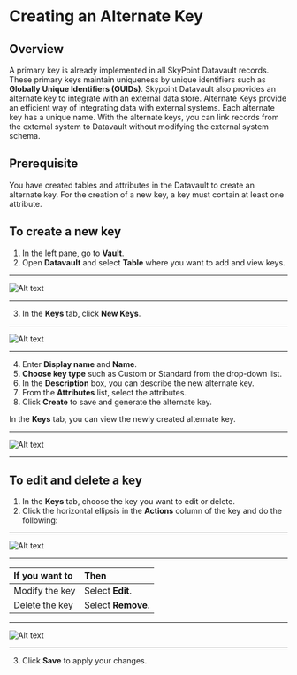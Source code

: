 # Creating an Alternate Key

## Overview

A primary key is already implemented in all SkyPoint Datavault records. These primary keys maintain uniqueness by unique identifiers such as **Globally Unique Identifiers (GUIDs)**. Skypoint Datavault also provides an alternate key to integrate with an external data store. Alternate Keys provide an efficient way of integrating data with external systems. Each alternate key has a unique name. With the alternate keys, you can link records from the external system to Datavault without modifying the external system schema.

## Prerequisite

You have created tables and attributes in the Datavault to create an alternate key. For the creation of a new key, a key must contain at least one attribute.

## To create a new key

1. In the left pane, go to **Vault**.
2. Open **Datavault** and select **Table** where you want to add and view keys.  

---

![Alt text](/doc_snippets/Vault_Keys.png)

---

3. In the **Keys** tab, click **New Keys**.  

---

![Alt text](/doc_snippets/Vault_AddNewKey.png)

---

4. Enter **Display name** and **Name**. 
5. **Choose key type** such as Custom or Standard from the drop-down list.
6. In the **Description** box, you can describe the new alternate key.
7. From the **Attributes** list, select the attributes. 
8. Click **Create** to save and generate the alternate key.

In the **Keys** tab, you can view the newly created alternate key.  

---

![Alt text](/doc_snippets/Vault_KeysOutput.png)

---

## To edit and delete a key

1. In the **Keys** tab, choose the key you want to edit or delete.
2. Click the horizontal ellipsis in the **Actions** column of the key and do the following:  

---

![Alt text](/doc_snippets/Vault_KeysEditDelete.png)

---

|If you want to|Then|
| :--- | :--- |
|Modify the key|Select **Edit**.|
|Delete the key|Select **Remove**.|  

---

![Alt text](/doc_snippets/Vault_EditKey.png)

---

3. Click **Save** to apply your changes.
